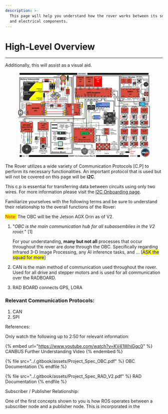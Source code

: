 ```yaml
---
description: >-
  This page will help you understand how the rover works between its software
  and electrical components.
---
```


# High-Level Overview

***

Additionally, this will assist as a visual aid.

<figure><img src="../.gitbook/assets/Screenshot 2024-03-09 182829.png" alt=""><figcaption></figcaption></figure>

The Rover utilizes a wide variety of Communication Protocols \[C.P] to perform its necessary functionalities. An important protocol that is used but will not be covered on this page will be **i2C**.&#x20;

This c.p is essential for transferring data between circuits using only two wires. For more information please visit the [I2C Onboarding page](../communication-protocol-i2c.md).

Familiarize yourselves with the following terms and be sure to understand their relationship to the overall functions of the Rover:

<mark style="color:red;">Note:</mark> The OBC will be the Jetson AGX Orin as of V2.

1.  "_OBC is the main communication hub for all subassemblies in the V2 rover._" \[1]&#x20;

    For your understanding, **many but not all** processes that occur throughout the rover are done through the OBC. Specifically regarding Infrared 3-D Image Processing, any AI inference tasks, and ... \[<mark style="color:blue;">ASK the squad for more</mark>]
2. CAN is the main method of communication used throughout the rover. Used for all drive and stepper motors and is used for all communication over the RADBOARD.&#x20;
3. RAD BOARD connects GPS, LORA



####

### Relevant Communication Protocols:

1. CAN
2. SPI

References:&#x20;

Only watch the following up to 2:50 for relevant information:&#x20;

{% embed url="https://www.youtube.com/watch?v=KV41WhjGgc0" %}
CANBUS Further Understanding Video
{% endembed %}

{% file src="../.gitbook/assets/Project_Spec_OBC.pdf" %}
OBC Documentation
{% endfile %}

{% file src="../.gitbook/assets/Project_Spec_RAD_V2.pdf" %}
RAD Documentation
{% endfile %}

Subscriber / Publisher Relationship:

One of the first concepts shown to you is how ROS operates between a subscriber node and a publisher node. This is incorporated in the&#x20;

